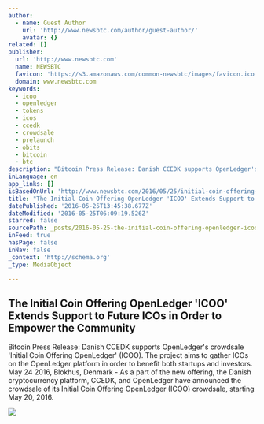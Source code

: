 ```yaml
---
author:
  - name: Guest Author
    url: 'http://www.newsbtc.com/author/guest-author/'
    avatar: {}
related: []
publisher:
  url: 'http://www.newsbtc.com'
  name: NEWSBTC
  favicon: 'https://s3.amazonaws.com/common-newsbtc/images/favicon.ico'
  domain: www.newsbtc.com
keywords:
  - icoo
  - openledger
  - tokens
  - icos
  - ccedk
  - crowdsale
  - prelaunch
  - obits
  - bitcoin
  - btc
description: "Bitcoin Press Release: Danish CCEDK supports OpenLedger's crowdsale 'Initial Coin Offering OpenLedger' (ICOO). The project aims to gather ICOs on the OpenLedger platform in order to benefit both startups and investors. May 24 2016, Blokhus, Denmark - As a part of the new offering, the Danish cryptocurrency platform, CCEDK, and OpenLedger have announced the crowdsale of its Initial Coin Offering OpenLedger (ICOO) crowdsale, starting May 20, 2016."
inLanguage: en
app_links: []
isBasedOnUrl: 'http://www.newsbtc.com/2016/05/25/initial-coin-offering-openledger-icoo/'
title: "The Initial Coin Offering OpenLedger 'ICOO' Extends Support to Future ICOs in Order to Empower the Community"
datePublished: '2016-05-25T13:45:38.677Z'
dateModified: '2016-05-25T06:09:19.526Z'
starred: false
sourcePath: _posts/2016-05-25-the-initial-coin-offering-openledger-icoo-extends-support.md
inFeed: true
hasPage: false
inNav: false
_context: 'http://schema.org'
_type: MediaObject

---
```

<article style=""><h1>The Initial Coin Offering OpenLedger 'ICOO' Extends Support to Future ICOs in Order to Empower the Community</h1><p>Bitcoin Press Release: Danish CCEDK supports OpenLedger's crowdsale 'Initial Coin Offering OpenLedger' (ICOO). The project aims to gather ICOs on the OpenLedger platform in order to benefit both startups and investors. May 24 2016, Blokhus, Denmark - As a part of the new offering, the Danish cryptocurrency platform, CCEDK, and OpenLedger have announced the crowdsale of its Initial Coin Offering OpenLedger (ICOO) crowdsale, starting May 20, 2016.</p><img src="http://s3.amazonaws.com/main-newsbtc-images/2016/05/25061455/ICOO-OpenLedger-2-1080x675.jpg" /></article>